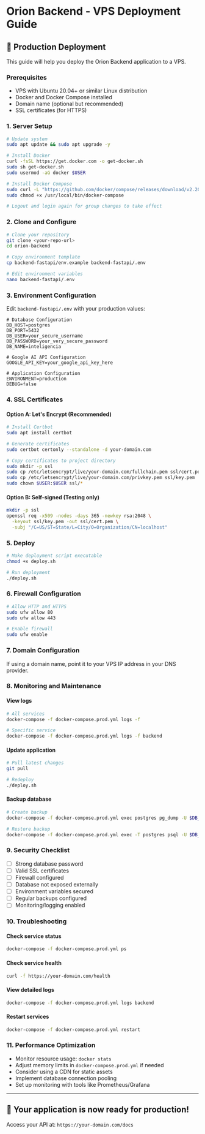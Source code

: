 # Orion Backend - VPS Deployment Guide

## 🚀 Production Deployment

This guide will help you deploy the Orion Backend application to a VPS.

### Prerequisites

- VPS with Ubuntu 20.04+ or similar Linux distribution
- Docker and Docker Compose installed
- Domain name (optional but recommended)
- SSL certificates (for HTTPS)

### 1. Server Setup

```bash
# Update system
sudo apt update && sudo apt upgrade -y

# Install Docker
curl -fsSL https://get.docker.com -o get-docker.sh
sudo sh get-docker.sh
sudo usermod -aG docker $USER

# Install Docker Compose
sudo curl -L "https://github.com/docker/compose/releases/download/v2.20.0/docker-compose-$(uname -s)-$(uname -m)" -o /usr/local/bin/docker-compose
sudo chmod +x /usr/local/bin/docker-compose

# Logout and login again for group changes to take effect
```

### 2. Clone and Configure

```bash
# Clone your repository
git clone <your-repo-url>
cd orion-backend

# Copy environment template
cp backend-fastapi/env.example backend-fastapi/.env

# Edit environment variables
nano backend-fastapi/.env
```

### 3. Environment Configuration

Edit `backend-fastapi/.env` with your production values:

```env
# Database Configuration
DB_HOST=postgres
DB_PORT=5432
DB_USER=your_secure_username
DB_PASSWORD=your_very_secure_password
DB_NAME=inteligencia

# Google AI API Configuration
GOOGLE_API_KEY=your_google_api_key_here

# Application Configuration
ENVIRONMENT=production
DEBUG=false
```

### 4. SSL Certificates

#### Option A: Let's Encrypt (Recommended)
```bash
# Install Certbot
sudo apt install certbot

# Generate certificates
sudo certbot certonly --standalone -d your-domain.com

# Copy certificates to project directory
sudo mkdir -p ssl
sudo cp /etc/letsencrypt/live/your-domain.com/fullchain.pem ssl/cert.pem
sudo cp /etc/letsencrypt/live/your-domain.com/privkey.pem ssl/key.pem
sudo chown $USER:$USER ssl/*
```

#### Option B: Self-signed (Testing only)
```bash
mkdir -p ssl
openssl req -x509 -nodes -days 365 -newkey rsa:2048 \
  -keyout ssl/key.pem -out ssl/cert.pem \
  -subj "/C=US/ST=State/L=City/O=Organization/CN=localhost"
```

### 5. Deploy

```bash
# Make deployment script executable
chmod +x deploy.sh

# Run deployment
./deploy.sh
```

### 6. Firewall Configuration

```bash
# Allow HTTP and HTTPS
sudo ufw allow 80
sudo ufw allow 443

# Enable firewall
sudo ufw enable
```

### 7. Domain Configuration

If using a domain name, point it to your VPS IP address in your DNS provider.

### 8. Monitoring and Maintenance

#### View logs
```bash
# All services
docker-compose -f docker-compose.prod.yml logs -f

# Specific service
docker-compose -f docker-compose.prod.yml logs -f backend
```

#### Update application
```bash
# Pull latest changes
git pull

# Redeploy
./deploy.sh
```

#### Backup database
```bash
# Create backup
docker-compose -f docker-compose.prod.yml exec postgres pg_dump -U $DB_USER $DB_NAME > backup.sql

# Restore backup
docker-compose -f docker-compose.prod.yml exec -T postgres psql -U $DB_USER $DB_NAME < backup.sql
```

### 9. Security Checklist

- [ ] Strong database password
- [ ] Valid SSL certificates
- [ ] Firewall configured
- [ ] Database not exposed externally
- [ ] Environment variables secured
- [ ] Regular backups configured
- [ ] Monitoring/logging enabled

### 10. Troubleshooting

#### Check service status
```bash
docker-compose -f docker-compose.prod.yml ps
```

#### Check service health
```bash
curl -f https://your-domain.com/health
```

#### View detailed logs
```bash
docker-compose -f docker-compose.prod.yml logs backend
```

#### Restart services
```bash
docker-compose -f docker-compose.prod.yml restart
```

### 11. Performance Optimization

- Monitor resource usage: `docker stats`
- Adjust memory limits in `docker-compose.prod.yml` if needed
- Consider using a CDN for static assets
- Implement database connection pooling
- Set up monitoring with tools like Prometheus/Grafana

---

## 🎉 Your application is now ready for production!

Access your API at: `https://your-domain.com/docs`



